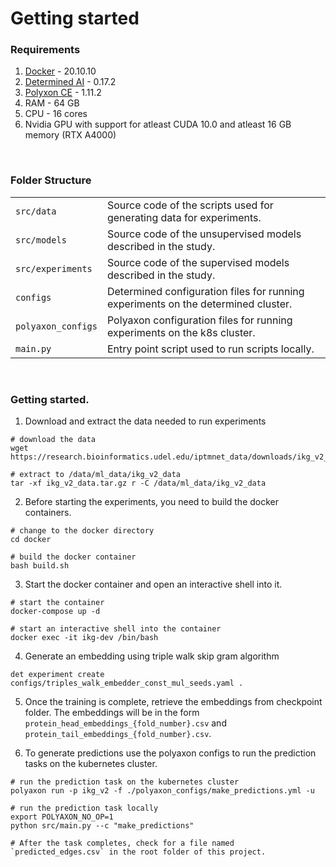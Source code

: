 # Getting started

### Requirements
1. [Docker](https://docs.docker.com/engine/install/debian/) - 20.10.10
2. [Determined AI](https://github.com/determined-ai/determined) - 0.17.2
3. [Polyxon CE](https://github.com/polyaxon/polyaxon) - 1.11.2 
4. RAM - 64 GB
5. CPU - 16 cores
5. Nvidia GPU with support for atleast CUDA 10.0 and atleast 16 GB memory (RTX A4000)

<br />

### Folder Structure
| | |
|---|---|
| `src/data` | Source code of the scripts used for generating data for experiments. |
| `src/models` | Source code of the unsupervised models described in the study. |
| `src/experiments` | Source code of the supervised models described in the study. |
| `configs` | Determined configuration files for running experiments on the determined cluster. |
| `polyaxon_configs` | Polyaxon configuration files for running experiments on the k8s cluster. |
| `main.py` | Entry point script used to run scripts locally. |

<br />

### Getting started.

1. Download and extract the data needed to run experiments
```
# download the data
wget https://research.bioinformatics.udel.edu/iptmnet_data/downloads/ikg_v2_data.tar.gz

# extract to /data/ml_data/ikg_v2_data
tar -xf ikg_v2_data.tar.gz r -C /data/ml_data/ikg_v2_data
```

2. Before starting the experiments, you need to build the docker containers.
```
# change to the docker directory
cd docker

# build the docker container
bash build.sh
```

3. Start the docker container and open an interactive shell into it.
```
# start the container
docker-compose up -d

# start an interactive shell into the container
docker exec -it ikg-dev /bin/bash
```

4. Generate an embedding using triple walk skip gram algorithm
```
det experiment create configs/triples_walk_embedder_const_mul_seeds.yaml .
```

5. Once the training is complete, retrieve the embeddings from checkpoint folder. The embeddings will be in the form
   `protein_head_embeddings_{fold_number}.csv` and `protein_tail_embeddings_{fold_number}.csv`.


6. To generate predictions use the polyaxon configs to run the prediction tasks on the kubernetes cluster.
```
# run the prediction task on the kubernetes cluster
polyaxon run -p ikg_v2 -f ./polyaxon_configs/make_predictions.yml -u

# run the prediction task locally
export POLYAXON_NO_OP=1
python src/main.py --c "make_predictions"

# After the task completes, check for a file named `predicted_edges.csv` in the root folder of this project.
``` 
